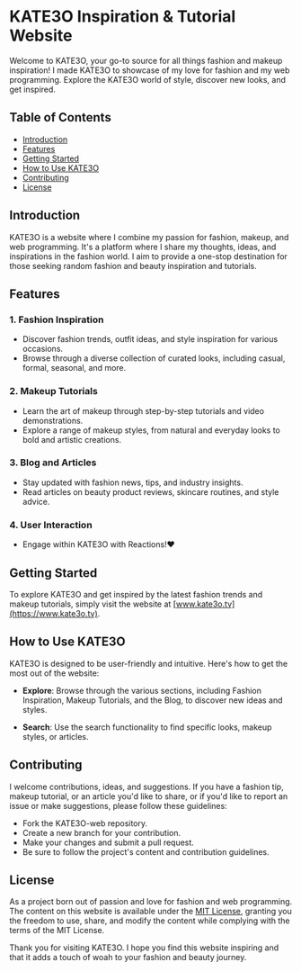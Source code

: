 # KATE3O Inspiration & Tutorial Website

Welcome to KATE3O, your go-to source for all things fashion and makeup inspiration! I made KATE3O to showcase of my love for fashion and my web programming. Explore the KATE3O world of style, discover new looks, and get inspired.
## Table of Contents
- [Introduction](#introduction)
- [Features](#features)
- [Getting Started](#getting-started)
- [How to Use KATE3O](#how-to-use-KATE3O)
- [Contributing](#contributing)
- [License](#license)

## Introduction

KATE3O is a website where I combine my passion for fashion, makeup, and web programming. It's a platform where I share my thoughts, ideas, and inspirations in the fashion world. I aim to provide a one-stop destination for those seeking random fashion and beauty inspiration and tutorials.

## Features

### 1. Fashion Inspiration
- Discover fashion trends, outfit ideas, and style inspiration for various occasions.
- Browse through a diverse collection of curated looks, including casual, formal, seasonal, and more.

### 2. Makeup Tutorials
- Learn the art of makeup through step-by-step tutorials and video demonstrations.
- Explore a range of makeup styles, from natural and everyday looks to bold and artistic creations.

### 3. Blog and Articles
- Stay updated with fashion news, tips, and industry insights.
- Read articles on beauty product reviews, skincare routines, and style advice.

### 4. User Interaction
- Engage within KATE3O with Reactions!❤️

## Getting Started

To explore KATE3O and get inspired by the latest fashion trends and makeup tutorials, simply visit the website at [www.kate3o.tv](https://www.kate3o.tv).

## How to Use KATE3O

KATE3O is designed to be user-friendly and intuitive. Here's how to get the most out of the website:

- **Explore**: Browse through the various sections, including Fashion Inspiration, Makeup Tutorials, and the Blog, to discover new ideas and styles.

- **Search**: Use the search functionality to find specific looks, makeup styles, or articles.


## Contributing

I welcome contributions, ideas, and suggestions. If you have a fashion tip, makeup tutorial, or an article you'd like to share, or if you'd like to report an issue or make suggestions, please follow these guidelines:

- Fork the KATE3O-web repository.
- Create a new branch for your contribution.
- Make your changes and submit a pull request.
- Be sure to follow the project's content and contribution guidelines.

## License

As a project born out of passion and love for fashion and web programming. The content on this website is available under the [MIT License](LICENSE), granting you the freedom to use, share, and modify the content while complying with the terms of the MIT License.

Thank you for visiting KATE3O. I hope you find this website inspiring and that it adds a touch of woah to your fashion and beauty journey.
